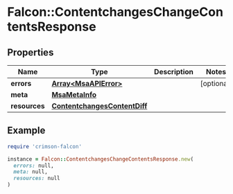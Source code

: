 # Falcon::ContentchangesChangeContentsResponse

## Properties

| Name | Type | Description | Notes |
| ---- | ---- | ----------- | ----- |
| **errors** | [**Array&lt;MsaAPIError&gt;**](MsaAPIError.md) |  | [optional] |
| **meta** | [**MsaMetaInfo**](MsaMetaInfo.md) |  |  |
| **resources** | [**ContentchangesContentDiff**](ContentchangesContentDiff.md) |  |  |

## Example

```ruby
require 'crimson-falcon'

instance = Falcon::ContentchangesChangeContentsResponse.new(
  errors: null,
  meta: null,
  resources: null
)
```

